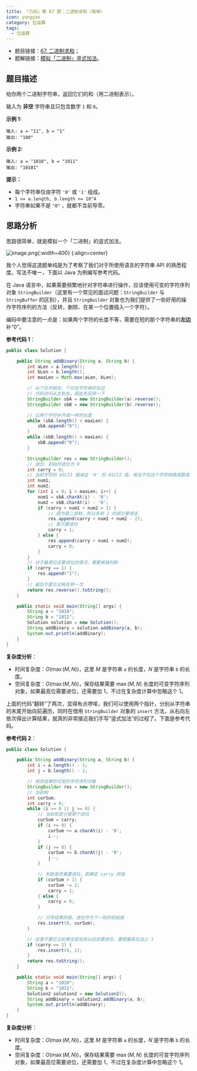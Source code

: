 ```yaml
---
title: 「力扣」第 67 题：二进制求和（简单）
icon: yongyan
category: 位运算
tags:
  - 位运算
---
```


- 题目链接：[67. 二进制求和](https://leetcode-cn.com/problems/add-binary/)；
- 题解链接：[模拟「二进制」竖式加法](https://leetcode-cn.com/problems/add-binary/solution/mo-shi-er-jin-zhi-shu-shi-jia-fa-by-liweiwei1419/)。

## 题目描述

给你两个二进制字符串，返回它们的和（用二进制表示）。

输入为 **非空** 字符串且只包含数字 `1` 和 `0`。

**示例 1:**

```
输入: a = "11", b = "1"
输出: "100"
```

**示例 2:**

```
输入: a = "1010", b = "1011"
输出: "10101"
```

**提示：**

- 每个字符串仅由字符 `'0'` 或 `'1'` 组成。
- `1 <= a.length, b.length <= 10^4`
- 字符串如果不是 `"0"` ，就都不含前导零。

## 思路分析

思路很简单，就是模拟一个「二进制」的竖式加法。

![image.png](https://pic.leetcode-cn.com/88f7d604ccd835f27b37fe5672a8c022ce2545f1bd5923f7ca066ef1e5f7e191-image.png){:width=400}
{:align=center}

我个人觉得这道题单纯是为了考察了我们对于所使用语言的字符串 API 的熟悉程度。写法不唯一，下面以 Java 为例编写参考代码。

在 Java 语言中，如果需要频繁地针对字符串进行操作，应该使用可变的字符序列对象 `StringBuilder`（这里有一个常见的面试问题：`StringBuilder` 与 `StringBuffer` 的区别），并且 `StringBuilder` 对象也为我们提供了一些好用的操作字符序列的方法（反转，删除、在某一个位置插入一个字符）。

编码中要注意的一点是：如果两个字符的长度不等，需要在短的那个字符串的**左边**补“0”。

**参考代码 1**：

```Java []
public class Solution {

    public String addBinary(String a, String b) {
        int aLen = a.length();
        int bLen = b.length();
        int maxLen = Math.max(aLen, bLen);

        // 从个位开始加，个位在字符串的右边
        // 代码访问从左到右，因此先反转一下
        StringBuilder sbA = new StringBuilder(a).reverse();
        StringBuilder sbB = new StringBuilder(b).reverse();

        // 让两个字符补齐成一样的长度
        while (sbA.length() < maxLen) {
            sbA.append("0");
        }
        while (sbB.length() < maxLen) {
            sbB.append("0");
        }

        StringBuilder res = new StringBuilder();
        // 进位，初始时进位为 0
        int carry = 0;
        // 当前字符的 ASCII 值减去 '0' 的 ASCII 值，相当于将这个字符转换成数值
        int num1;
        int num2;
        for (int i = 0; i < maxLen; i++) {
            num1 = sbA.charAt(i) - '0';
            num2 = sbB.charAt(i) - '0';
            if (carry + num1 + num2 > 1) {
                // 因为是二进制，所以多余 2 的部分要减去
                res.append(carry + num1 + num2 - 2);
                // 表示要进位
                carry = 1;
            } else {
                res.append(carry + num1 + num2);
                carry = 0;
            }
        }
        // 对于最高位还要进位的情况，需要单独判断
        if (carry == 1) {
            res.append("1");
        }
        // 最后不要忘记再反转一次
        return res.reverse().toString();
    }

    public static void main(String[] args) {
        String a = "1010";
        String b = "1011";
        Solution solution = new Solution();
        String addBinary = solution.addBinary(a, b);
        System.out.println(addBinary);
    }
}
```

**复杂度分析**：

- 时间复杂度：$O(\max(M,N))$，这里 $M$ 是字符串 `a` 的长度，$N$ 是字符串 `b` 的长度。
- 空间复杂度：$O(\max(M,N))$，保存结果需要 $\max(M,N)$ 长度的可变字符序列对象，如果最高位需要进位，还需要加 $1$，不过在复杂度计算中忽略这个 $1$。

上面的代码“翻转”了两次，显得有点啰嗦，我们可以使用两个指针，分别从字符串的末尾开始向前遍历，同时在借用 `StringBuilder` 对象的 `insert` 方法，从右向左依次得出计算结果，就真的非常接近我们手写“竖式加法”的过程了。下面是参考代码。

**参考代码 2**：

```Java []
public class Solution {

    public String addBinary(String a, String b) {
        int i = a.length() - 1;
        int j = b.length() - 1;

        // 保存结果的可变的字符序列对象
        StringBuilder res = new StringBuilder();
        // 当前和
        int curSum;
        int carry = 0;
        while (i >= 0 || j >= 0) {
            // 当前和至少是那个进位
            curSum = carry;
            if (i >= 0) {
                curSum += a.charAt(i) - '0';
                i--;
            }
            if (j >= 0) {
                curSum += b.charAt(j) - '0';
                j--;
            }

            // 判断是否需要进位，即确定 carry 的值
            if (curSum > 1) {
                curSum -= 2;
                carry = 1;
            } else {
                carry = 0;
            }

            // 只写结果的值，进位作为下一轮的初始值
            res.insert(0, curSum);
        }

        // 这里不要忘记如果全部加完以后还要进位，要把最高位加上 1
        if (carry == 1) {
            res.insert(0, 1);
        }
        return res.toString();
    }

    public static void main(String[] args) {
        String a = "1010";
        String b = "1011";
        Solution2 solution2 = new Solution2();
        String addBinary = solution2.addBinary(a, b);
        System.out.println(addBinary);
    }
}
```

**复杂度分析**：

- 时间复杂度：$O(\max(M,N))$，这里 $M$ 是字符串 `a` 的长度，$N$ 是字符串 `b` 的长度。
- 空间复杂度：$O(\max(M,N))$，保存结果需要 $\max(M,N)$ 长度的可变字符序列对象，如果最高位需要进位，还需要加 $1$，不过在复杂度计算中忽略这个 $1$。
